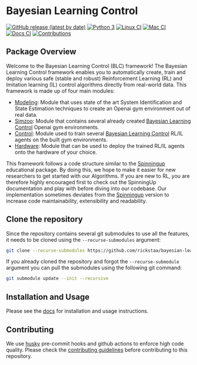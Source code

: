 # Bayesian Learning Control

[![GitHub release (latest by date)](https://img.shields.io/github/v/release/rickstaa/bayesian-learning-control)](https://github.com/rickstaa/bayesian-learning-control/releases)
[![Python 3](https://img.shields.io/badge/Python-3.8%20%7C%203.7%20%7C%203.6-brightgreen)](https://www.python.org/)
[![Linux CI](https://github.com/rickstaa/bayesian-learning-control/workflows/Linux%20CI/badge.svg)](https://github.com/rickstaa/bayesian-learning-control/actions?query=workflow%3A%22Linux+CI%22)
[![Mac CI](https://github.com/rickstaa/bayesian-learning-control/workflows/Mac%20CI/badge.svg)](https://github.com/rickstaa/bayesian-learning-control/actions?query=workflow%3A%22Mac+CI%22)
[![Docs CI](https://github.com/rickstaa/bayesian-learning-control/actions/workflows/docs_publish_ci.yml/badge.svg)](https://github.com/rickstaa/bayesian-learning-control/actions/workflows/docs_publish_ci.yml)
[![Contributions](https://img.shields.io/badge/contributions-welcome-brightgreen.svg)](CONTRIBUTING.md)

## Package Overview

Welcome to the Bayesian Learning Control (BLC) framework! The Bayesian Learning Control framework enables
you to automatically create, train and deploy various safe (stable and robust) Reinforcement Learning (RL) and
Imitation learning (IL) control algorithms directly from real-world data. This framework
is made up of four main modules:

*   [Modeling](./bayesian_learning_control/modeling): Module that uses state of the art System Identification and State Estimation techniques to create an Openai gym environment out of real data.
*   [Simzoo](https://github.com/rickstaa/simzoo): Module that contains several already created [Bayesian Learning Control](https://rickstaa.github.io/bayesian-learning-control/simzoo/simzoo.html) Openai gym environments.
*   [Control](./bayesian_learning_control/control): Module used to train several [Bayesian Learning Control](https://rickstaa.github.io/bayesian-learning-control/control/control.html) RL/IL agents on the built gym environments.
*   [Hardware](./bayesian_learning_control/hardware): Module that can be used to deploy the trained RL/IL agents onto the hardware of your choice.

This framework follows a code structure similar to the [Spinningup](https://spinningup.openai.com/en/latest/) educational package. By doing this, we hope to make it easier for new researchers to get started with our Algorithms. If you are new to RL, you are therefore highly encouraged first to check out the SpinningUp documentation and play with before diving into our codebase. Our implementation sometimes deviates from the [Spinningup](https://spinningup.openai.com/en/latest/) version to increase code maintainability, extensibility and readability.

## Clone the repository

Since the repository contains several git submodules to use all the features, it needs
to be cloned using the `--recurse-submodules` argument:

```bash
git clone --recurse-submodules https://github.com/rickstaa/bayesian-learning-control.git
```

If you already cloned the repository and forgot the `--recurse-submodule` argument you
can pull the submodules using the following git command:

```bash
git submodule update --init --recursive
```

## Installation and Usage

Please see the [docs](https://rickstaa.github.io/bayesian-learning-control/) for installation and usage instructions.

## Contributing

We use [husky](https://github.com/typicode/husky) pre-commit hooks and github actions to enforce high code quality. Please check the [contributing guidelines](CONTRIBUTING.md) before contributing to this repository.
